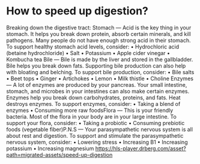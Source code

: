 # How to speed up digestion?

Breaking down the digestive tract: Stomach — Acid is the key thing in your stomach. It helps you break down protein, absorb certain minerals, and kill pathogens. Many people do not have enough strong acid in their stomach. To support healthy stomach acid levels, consider: • Hydrochloric acid (betaine hydrochloride) • Salt • Potassium • Apple cider vinegar • Kombucha tea Bile — Bile is made by the liver and stored in the gallbladder. Bile helps you break down fats. Supporting bile production can also help with bloating and belching. To support bile production, consider: • Bile salts • Beet tops • Ginger • Artichokes • Lemon • Milk thistle • Choline Enzymes — A lot of enzymes are produced by your pancreas. Your small intestine, stomach, and microbes in your intestines can also make certain enzymes. Enzymes help you break down carbohydrates, proteins, and fats. Heat destroys enzymes. To support enzymes, consider: • Taking a blend of enzymes • Consuming more raw foodsFlora — This is your friendly bacteria. Most of the flora in your body are in your large intestine. To support your flora, consider: • Taking a probiotic • Consuming prebiotic foods (vegetable fiber)P.N.S — Your parasympathetic nervous system is all about rest and digestion. To support and stimulate the parasympathetic nervous system, consider: • Lowering stress • Increasing B1 • Increasing potassium • Increasing magnesium https://hls-player.drberg.com/asset?path=migrated-assets/speed-up-digestion